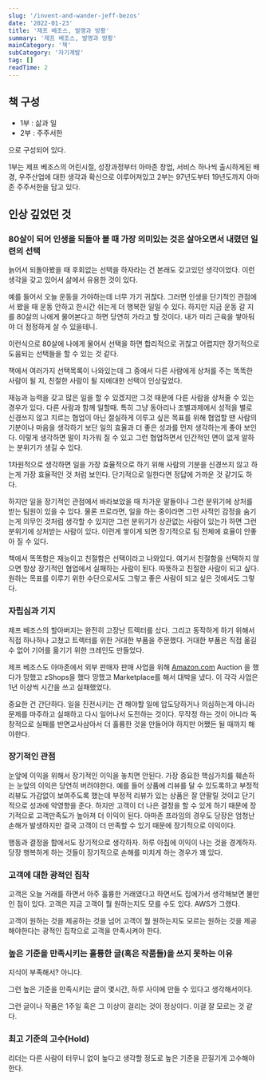 ```yaml
---
slug: '/invent-and-wander-jeff-bezos'
date: '2022-01-23'
title: '제프 베조스, 발명과 방황'
summary: '제프 베조스, 발명과 방황'
mainCategory: '책'
subCategory: '자기계발'
tag: []
readTime: 2
---
```


## 책 구성

-   1부 : 삶과 일
-   2부 : 주주서한

으로 구성되어 있다.

1부는 제프 베조스의 어린시절, 성장과정부터 아마존 창업, 서비스 하나씩 출시하게된 배경, 우주산업에 대한 생각과 확신으로 이루어져있고 2부는 97년도부터 19년도까지 아마존 주주서한을 담고 있다.

## 인상 깊었던 것

### 80살이 되어 인생을 되돌아 볼 때 가장 의미있는 것은 살아오면서 내렸던 일련의 선택

늙어서 되돌아봤을 때 후회없는 선택을 하자라는 건 본래도 갖고있던 생각이었다. 이런 생각을 갖고 있어서 삶에서 유용한 것이 있다.

예를 들어서 오늘 운동을 가야하는데 너무 가기 귀찮다. 그러면 인생을 단기적인 관점에서 봤을 때 운동 안하고 한시간 쉬는게 더 행복한 일일 수 있다. 하지만 지금 운동 갈 지를 80살의 나에게 물어본다고 하면 당연히 가라고 할 것이다. 내가 미리 근육을 쌓아둬야 더 정정하게 살 수 있을테니.

이런식으로 80살에 나에게 물어서 선택을 하면 합리적으로 귀찮고 어렵지만 장기적으로 도움되는 선택들을 할 수 있는 것 같다.

책에서 여러가지 선택목록이 나와있는데 그 중에서 다른 사람에게 상처를 주는 똑똑한 사람이 될 지, 친절한 사람이 될 지에대한 선택이 인상깊었다.

재능과 능력을 갖고 많은 일을 할 수 있겠지만 그것 때문에 다른 사람을 상처줄 수 있는 경우가 있다. 다른 사람과 함께 일할때. 특히 그냥 동아리나 조별과제에서 성적을 별로 신경쓰지 않고 치르는 협업이 아닌 절실하게 이루고 싶은 목표를 위해 협업할 땐 사람의 기분이나 마음을 생각하기 보단 일의 효율과 더 좋은 성과를 먼저 생각하는게 좋아 보인다. 이렇게 생각하면 말이 차가워 질 수 있고 그런 협업하면서 인간적인 면이 없게 알하는 분위기가 생길 수 있다.

1차원적으로 생각하면 일을 가장 효율적으로 하기 위해 사람의 기분을 신경쓰지 않고 하는게 가장 효율적인 것 처럼 보인다. 단기적으로 일한다면 정답에 가까운 것 같기도 하다.

하지만 일을 장기적인 관점에서 바라보았을 때 차가운 말들이나 그런 분위기에 상처를 받는 팀원이 있을 수 있다. 물론 프로라면, 일을 하는 중이라면 그런 사적인 감정을 숨기는게 의무인 것처럼 생각할 수 있지만 그런 분위기가 상관없는 사람이 있는가 하면 그런 분위기에 상처받는 사람이 있다. 이런게 쌓이게 되면 장기적으로 팀 전체에 효율이 안좋아 질 수 있다.

책에서 똑똑함은 재능이고 친절함은 선택이라고 나와있다. 여기서 친절함을 선택하지 않으면 항상 장기적인 협업에서 실패하는 사람이 된다. 따뜻하고 친절한 사람이 되고 싶다. 원하는 목표를 이루기 위한 수단으로서도 그렇고 좋은 사람이 되고 싶은 것에서도 그렇다.

### 자립심과 기지

제프 베조스의 할아버지는 완전히 고장난 트렉터를 샀다. 그리고 동작하게 하기 위해서 직접 하나하나 고쳤고 트렉터를 위한 거대한 부품을 주문했다. 거대한 부품은 직접 옮길 수 없어 기어를 옮기기 위한 크레인도 만들었다.

제프 베조스도 아마존에서 외부 판매자 판매 사업을 위해 [Amazon.com](http://Amazon.com) Auction 을 했다가 망했고 zShops을 했다 망했고 Marketplace를 해서 대박을 냈다. 이 각각 사업은 1년 이상씩 시간을 쓰고 실패했었다.

중요한 건 간단하다. 일을 진전시키는 건 해야할 일에 압도당하거나 의심하는게 아니라 문제를 마주하고 실패하고 다시 일어나서 도전하는 것이다. 무작정 하는 것이 아니라 독창적으로 실패를 반면교사삼아서 더 훌륭한 것을 만들어야 하지만 어쨌든 될 때까지 해야한다.

### 장기적인 관점

눈앞에 이익을 위해서 장기적인 이익을 놓치면 안된다. 가장 중요한 핵심가치를 훼손하는 눈앞의 이익은 당연히 버려야한다. 예를 들어 상품에 리뷰를 달 수 있도록하고 부정적 리뷰도 가감없이 보여주도록 했는데 부정적 리뷰가 있는 상품은 잘 안팔릴 것이고 단기적으로 성과에 악영향을 준다. 하지만 고객이 더 나은 결정을 할 수 있게 하기 때문에 장기적으로 고객만족도가 높아져 더 이익이 된다. 아마존 프라임의 경우도 당장은 엄청난 손해가 발생하지만 결국 고객이 더 만족할 수 있기 때문에 장기적으로 이익이다.

행동과 결정을 함에서도 장기적으로 생각하자. 하루 아침에 이익이 나는 것을 경계하자. 당장 행복하게 하는 것들이 장기적으로 손해를 미치게 하는 경우가 꽤 있다.

### 고객에 대한 광적인 집착

고객은 오늘 거래를 하면서 아주 훌륭한 거래였다고 하면서도 집에가서 생각해보면 불만인 점이 있다.
고객은 지금 고객이 뭘 원하는지도 모를 수도 있다. AWS가 그랬다.

고객이 원하는 것을 제공하는 것을 넘어 고객이 뭘 원하는지도 모르는 원하는 것을 제공해야한다는 광적인 집착으로 고객을 만족시켜야 한다.

### 높은 기준을 만족시키는 훌륭한 글(혹은 작품들)을 쓰지 못하는 이유

지식이 부족해서? 아니다.

그런 높은 기준을 만족시키는 글이 몇시간, 하루 사이에 만들 수 있다고 생각해서이다.

그런 글이나 작품은 1주일 혹은 그 이상이 걸리는 것이 정상이다. 이걸 잘 모르는 것 같다.

### 최고 기준의 고수(Hold)

리더는 다른 사람이 터무니 없이 높다고 생각할 정도로 높은 기준을 끈질기게 고수해야한다.

